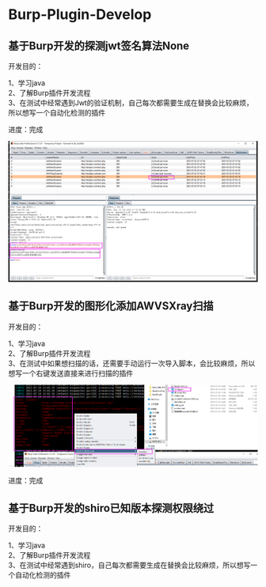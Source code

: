 # Burp-Plugin-Develop


## 基于Burp开发的探测jwt签名算法None  
  
开发目的：  
  
1、学习java  
2、了解Burp插件开发流程  
3、在测试中经常遇到Jwt的验证机制，自己每次都需要生成在替换会比较麻烦，所以想写一个自动化检测的插件 
  
进度：完成

![image](https://github.com/chibd2000/Burp-Extender-Study-Develop/blob/main/img/JWTNone.png)  
  
## 基于Burp开发的图形化添加AWVSXray扫描  
  
开发目的：  
  
1、学习java  
2、了解Burp插件开发流程  
3、在测试中如果想扫描的话，还需要手动运行一次导入脚本，会比较麻烦，所以想写一个右键发送直接来进行扫描的插件  
  
![image](https://github.com/chibd2000/Burp-Extender-Study-Develop/blob/main/img/AWVSXray.png)  
  
进度：完成  

## 基于Burp开发的shiro已知版本探测权限绕过
  
开发目的：  
  
1、学习java  
2、了解Burp插件开发流程  
3、在测试中经常遇到shiro，自己每次都需要生成在替换会比较麻烦，所以想写一个自动化检测的插件  


